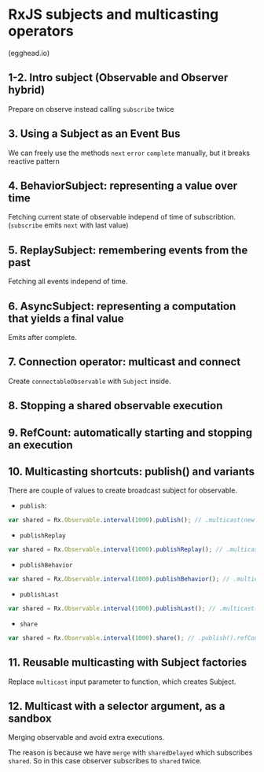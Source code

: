 # RxJS subjects and multicasting operators

(egghead.io)

## 1-2. Intro subject (Observable and Observer hybrid)

Prepare on observe instead calling `subscribe` twice

## 3. Using a Subject as an Event Bus

We can freely use the methods `next` `error` `complete` manually, but it breaks reactive pattern

## 4. BehaviorSubject: representing a value over time

Fetching current state of observable independ of time of subscribtion. (`subscribe` emits `next` with last value)

## 5. ReplaySubject: remembering events from the past

Fetching all events independ of time.

## 6. AsyncSubject: representing a computation that yields a final value

Emits after complete.

## 7. Connection operator: multicast and connect

Create `connectableObservable` with `Subject` inside.

## 8. Stopping a shared observable execution

## 9. RefCount: automatically starting and stopping an execution

## 10. Multicasting shortcuts: publish() and variants

There are couple of values to create broadcast subject for observable.

- `publish`:

```js
var shared = Rx.Observable.interval(1000).publish(); // .multicast(new Subject())
```

- `publishReplay`

```js
var shared = Rx.Observable.interval(1000).publishReplay(); // .multicast(new ReplaySubject())
```

- `publishBehavior`

```js
var shared = Rx.Observable.interval(1000).publishBehavior(); // .multicast(new BehaviorSubject())
```

- `publishLast`

```js
var shared = Rx.Observable.interval(1000).publishLast(); // .multicast(new AsyncSubject())
```

- `share`

```js
var shared = Rx.Observable.interval(1000).share(); // .publish().refCount()
```

## 11. Reusable multicasting with Subject factories

Replace `multicast` input parameter to function, which creates Subject.

## 12. Multicast with a selector argument, as a sandbox

Merging observable and avoid extra executions.

The reason is because we have `merge` with `sharedDelayed` which subscribes `shared`. So in this case observer subscribes to `shared` twice.